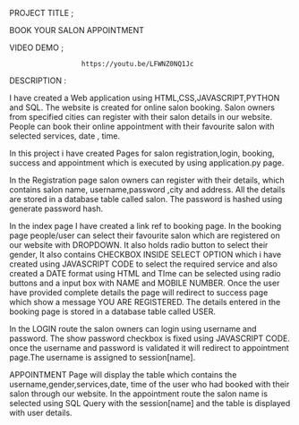 PROJECT TITLE ;

BOOK YOUR SALON APPOINTMENT

VIDEO DEMO ;
                    
                      https://youtu.be/LFWNZ0NQ1Jc

DESCRIPTION :

	
I have created a Web application using HTML,CSS,JAVASCRIPT,PYTHON and SQL. The website is created for online salon booking. Salon owners from specified cities can register with their salon details in our website. People can book their online appointment with their favourite salon with selected services, date , time.

In this project i have created Pages for salon registration,login, booking, success and appointment which is executed by using application.py page. 

In the Registration page salon owners can register with their details, which contains salon name, username,password ,city and address. All the details are stored in a database table called salon. The password is hashed using generate password hash.

In the index page I have created a link ref to booking page. In the booking page people/user can select their favourite salon which are registered on our website with DROPDOWN. It also holds radio  button to select their gender, It also contains CHECKBOX INSIDE SELECT OPTION which i have created using JAVASCRIPT CODE  to select the required service and also created a DATE format using HTML and TIme can be selected using radio buttons and a input box with NAME and MOBILE NUMBER. Once the user have provided complete details the page will redirect to success page which show a message YOU ARE REGISTERED. The details entered in the booking page is stored in a database table called USER.

In the LOGIN route the salon owners can login using username and password. The show password checkbox is fixed using JAVASCRIPT CODE. once the  username and password is validated it will redirect to appointment page.The username is assigned to session[name].

APPOINTMENT Page will display the table which contains the username,gender,services,date, time of the user who had booked with their salon through our website. In the appointment route the salon name is selected using SQL Query with the session[name] and the table is displayed with user details.




